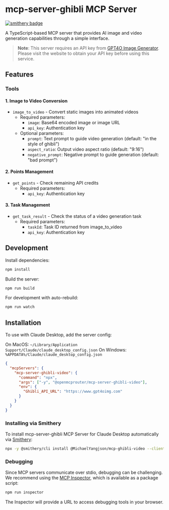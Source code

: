 # mcp-server-ghibli MCP Server

[![smithery badge](https://smithery.ai/badge/@MichaelYangjson/mcp-ghibli-video)](https://smithery.ai/server/@MichaelYangjson/mcp-ghibli-video)

A TypeScript-based MCP server that provides AI image and video generation capabilities through a simple interface.

> **Note**: This server requires an API key from [GPT4O Image Generator](https://www.gpt4oimg.com/). Please visit the website to obtain your API key before using this service.

## Features

### Tools

#### 1. Image to Video Conversion

- `image_to_video` - Convert static images into animated videos
  - Required parameters:
    - `image`: Base64 encoded image or image URL
    - `api_key`: Authentication key
  - Optional parameters:
    - `prompt`: Text prompt to guide video generation (default: "in the style of ghibli")
    - `aspect_ratio`: Output video aspect ratio (default: "9:16")
    - `negative_prompt`: Negative prompt to guide generation (default: "bad prompt")

#### 2. Points Management

- `get_points` - Check remaining API credits
  - Required parameters:
    - `api_key`: Authentication key

#### 3. Task Management

- `get_task_result` - Check the status of a video generation task
  - Required parameters:
    - `taskId`: Task ID returned from image_to_video
    - `api_key`: Authentication key

## Development

Install dependencies:

```bash
npm install
```

Build the server:

```bash
npm run build
```

For development with auto-rebuild:

```bash
npm run watch
```

## Installation

To use with Claude Desktop, add the server config:

On MacOS: `~/Library/Application Support/Claude/claude_desktop_config.json`
On Windows: `%APPDATA%/Claude/claude_desktop_config.json`

```json
{
  "mcpServers": {
    "mcp-server-ghibli-video": {
      "command": "npx",
      "args": ["-y", "@openmcprouter/mcp-server-ghibli-video"],
      "env": {
        "Ghibli_API_URL": "https://www.gpt4oimg.com"
      }
    }
  }
}
```

### Installing via Smithery

To install mcp-server-ghibli MCP Server for Claude Desktop automatically via [Smithery](https://smithery.ai/server/@MichaelYangjson/mcp-ghibli-video):

```bash
npx -y @smithery/cli install @MichaelYangjson/mcp-ghibli-video --client claude
```

### Debugging

Since MCP servers communicate over stdio, debugging can be challenging. We recommend using the [MCP Inspector](https://github.com/modelcontextprotocol/inspector), which is available as a package script:

```bash
npm run inspector
```

The Inspector will provide a URL to access debugging tools in your browser.
